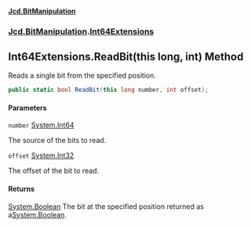 #### [Jcd.BitManipulation](index.md 'index')

### [Jcd.BitManipulation](Jcd.BitManipulation.md 'Jcd.BitManipulation').[Int64Extensions](Jcd.BitManipulation.Int64Extensions.md 'Jcd.BitManipulation.Int64Extensions')

## Int64Extensions.ReadBit(this long, int) Method

Reads a single bit from the specified position.

```csharp
public static bool ReadBit(this long number, int offset);
```

#### Parameters

<a name='Jcd.BitManipulation.Int64Extensions.ReadBit(thislong,int).number'></a>

`number` [System.Int64](https://docs.microsoft.com/en-us/dotnet/api/System.Int64 'System.Int64')

The source of the bits to read.

<a name='Jcd.BitManipulation.Int64Extensions.ReadBit(thislong,int).offset'></a>

`offset` [System.Int32](https://docs.microsoft.com/en-us/dotnet/api/System.Int32 'System.Int32')

The offset of the bit to read.

#### Returns

[System.Boolean](https://docs.microsoft.com/en-us/dotnet/api/System.Boolean 'System.Boolean')
The bit at the specified position returned as a[System.Boolean](https://docs.microsoft.com/en-us/dotnet/api/System.Boolean 'System.Boolean').